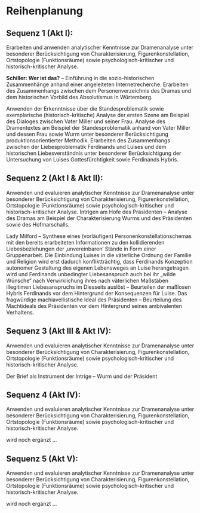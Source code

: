 # Reihenplanung

## Sequenz 1 (Akt I):
Erarbeiten und anwenden analytischer Kenntnisse zur Dramenanalyse unter besonderer Berücksichtigung von Charakterisierung, Figurenkonstellation, Ortstopologie (Funktionsräume) sowie psychologisch-kritischer und historisch-kritischer Analyse.

**Schiller: Wer ist das?** – Einführung in die sozio-historischen Zusammenhänge anhand einer angeleiteten Internetrecherche.
Erarbeiten des Zusammenhangs zwischen dem Personenverzeichnis des Dramas und dem historischen Vorbild des Absolutismus in Würtemberg.

Anwenden der Erkenntnisse über die Standesproblematik sowie exemplarische (historisch-kritische) Analyse der ersten Szene am Beispiel des Dialoges zwischen Vater Miller und seiner Frau. Analyse des Dramentextes am Beispiel der Standesproblematik anhand von Vater Miller und dessen Frau sowie Wurm unter besonderer Berücksichtigung produktionsorientierter Methodik. Erarbeiten des Zusammenhangs zwischen der Liebesproblematik Ferdinands und Luises und dem historischen Liebesverständnis unter besonderer Berücksichtigung der Untersuchung von Luises Gottesfürchtigkeit sowie Ferdinands Hybris.

## Sequenz 2 (Akt I & Akt II):
Anwenden und evaluieren analytischer Kenntnisse zur Dramenanalyse unter besonderer Berücksichtigung von Charakterisierung, Figurenkonstellation, Ortstopologie (Funktionsräume) sowie psychologisch-kritischer und historisch-kritischer Analyse.
Intrigen am Hofe des Präsidenten – Analyse des Dramas am Beispiel der Charakterisierung Wurms und des Präsidenten sowie des Hofmarschalls.

Lady Milford – Synthese eines (vorläufigen) Personenkonstellationschemas mit den bereits erarbeiteten Informationen zu den kollidierenden Liebesbeziehungen der ‚unvereinbaren‘ Stände in Form einer Gruppenarbeit. Die Einbindung Luises in die väterliche Ordnung der Familie und Religion wird erst dadurch konfliktträchtig, dass Ferdinands Konzeption autonomer Gestaltung des eigenen Lebensweges an Luise herangetragen wird und Ferdinands unbedingter Liebesanspruch auch bei ihr „wilde Wünsche“ nach Verwirklichung ihres nach väterlichen Maßstäben illegitimen Liebesanspruchs im Diesseits auslöst – Beurteilen der maßlosen Hybris Ferdinands vor dem Hintergrund der Konsequenzen für Luise. Das fragwürdige machiavellistische Ideal des Präsidenten – Beurteilung des Machtideals des Präsidenten vor dem Hintergrund seines ambivalenten Verhaltens.

## Sequenz 3 (Akt III & Akt IV):

Anwenden und evaluieren analytischer Kenntnisse zur Dramenanalyse unter besonderer Berücksichtigung von Charakterisierung, Figurenkonstellation, Ortstopologie (Funktionsräume) sowie psychologisch-kritischer und historisch-kritischer Analyse.

Der Brief als Instrument der Intrige – Wurm und der Präsident

## Sequenz 4 (Akt IV):
Anwenden und evaluieren analytischer Kenntnisse zur Dramenanalyse unter besonderer Berücksichtigung von Charakterisierung, Figurenkonstellation, Ortstopologie (Funktionsräume) sowie psychologisch-kritischer und historisch-kritischer Analyse.

wird noch ergänzt …

## Sequenz 5 (Akt V):
Anwenden und evaluieren analytischer Kenntnisse zur Dramenanalyse unter besonderer Berücksichtigung von Charakterisierung, Figurenkonstellation, Ortstopologie (Funktionsräume) sowie psychologisch-kritischer und historisch-kritischer Analyse.

wird noch ergänzt …
